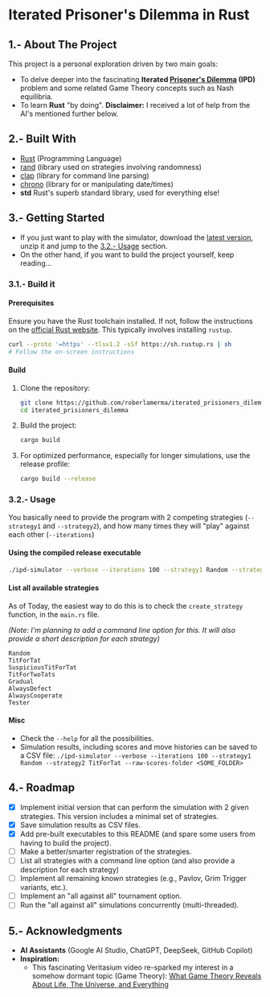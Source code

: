 # Iterated Prisoner's Dilemma in Rust

## 1.- About The Project

This project is a personal exploration driven by two main goals:

*   To delve deeper into the fascinating **Iterated [Prisoner's Dilemma](https://en.wikipedia.org/wiki/Prisoner%27s_dilemma) (IPD)** problem and some related Game Theory concepts such as Nash equilibria.
*   To learn **Rust** "by doing". **Disclaimer:** I received a lot of help from the AI's mentioned further below. 

## 2.- Built With

*   [Rust](https://www.rust-lang.org/) (Programming Language)
*   [rand](https://crates.io/crates/rand) (library used on strategies involving randomness)
*   [clap](https://crates.io/crates/clap) (library for command line parsing)
*   [chrono](https://crates.io/crates/chrono) (library for or manipulating date/times)
*   **std** Rust's superb standard library, used for everything else!

## 3.- Getting Started
* If you just want to play with the simulator, download the [latest version](https://github.com/roberlamerma/iterated_prisioners_dilemma/releases/tag/v0.1.0), unzip it and jump to the [3.2.- Usage](https://github.com/roberlamerma/iterated_prisioners_dilemma?tab=readme-ov-file#32--usage) section.
* On the other hand, if you want to build the project yourself, keep reading...

### 3.1.- Build it
#### Prerequisites

Ensure you have the Rust toolchain installed. If not, follow the instructions on the [official Rust website](https://www.rust-lang.org/tools/install). This typically involves installing `rustup`.

```bash
curl --proto '=https' --tlsv1.2 -sSf https://sh.rustup.rs | sh
# Follow the on-screen instructions
```

#### Build

1.  Clone the repository:
    ```bash
    git clone https://github.com/roberlamerma/iterated_prisioners_dilemma.git
    cd iterated_prisioners_dilemma
    ```
2.  Build the project:
    ```bash
    cargo build
    ```
3.  For optimized performance, especially for longer simulations, use the release profile:
    ```bash
    cargo build --release
    ```

### 3.2.- Usage

You basically need to provide the program with 2 competing strategies (`--strategy1` and `--strategy2`), and how many times they will "play" against each other (`--iterations`)

#### Using the compiled release executable

```bash
./ipd-simulator --verbose --iterations 100 --strategy1 Random --strategy2 TitForTat
```

#### List all available strategies

As of Today, the easiest way to do this is to check the `create_strategy` function, in the `main.rs` file.

*(Note: I'm planning to add a command line option for this. It will also provide a short description for each strategy)*

```
Random
TitForTat
SuspiciousTitForTat
TitForTwoTats
Gradual
AlwaysDefect
AlwaysCooperate
Tester
```

#### Misc 
- Check the `--help` for all the possibilities.
- Simulation results, including scores and move histories can be saved to a CSV file:
`./ipd-simulator --verbose --iterations 100 --strategy1 Random --strategy2 TitForTat --raw-scores-folder <SOME_FOLDER>`

## 4.- Roadmap

-   [x] Implement initial version that can perform the simulation with 2 given strategies. This version includes a minimal set of strategies.
-   [x] Save simulation results as CSV files.
-   [X] Add pre-built executables to this README (and spare some users from having to build the project).
-   [ ] Make a better/smarter registration of the strategies.
-   [ ] List all strategies with a command line option (and also provide a description for each strategy)
-   [ ] Implement all remaining known strategies (e.g., Pavlov, Grim Trigger variants, etc.).
-   [ ] Implement an "all against all" tournament option.
-   [ ] Run the "all against all" simulations concurrently (multi-threaded).

## 5.- Acknowledgments

*   **AI Assistants** (Google AI Studio, ChatGPT, DeepSeek, GitHub Copilot)
*   **Inspiration:**
    *   This fascinating Veritasium video re-sparked my interest in a somehow dormant topic (Game Theory): [What Game Theory Reveals About Life, The Universe, and Everything](https://www.youtube.com/watch?v=mScpHTIi-kM)
